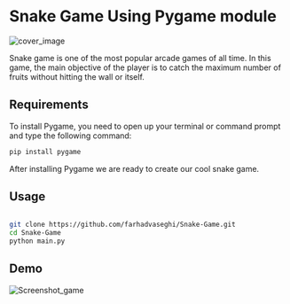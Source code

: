 
# Snake Game Using Pygame module
![cover_image](https://user-images.githubusercontent.com/54831801/189363633-e9bfc6ec-bbea-480d-b2f7-5337e445ee2c.png)

Snake game is one of the most popular arcade games of all time. In this game, the main objective of the player is to catch the maximum number of fruits without hitting the wall or itself.
## Requirements  
To install Pygame, you need to open up your terminal or command prompt and type the following command:
```bash
pip install pygame
```
After installing Pygame we are ready to create our cool snake game.
## Usage
```bash

git clone https://github.com/farhadvaseghi/Snake-Game.git
cd Snake-Game
python main.py
```
## Demo
![Screenshot_game](https://user-images.githubusercontent.com/54831801/189363170-b12c3c46-0a3d-4a71-8f40-ed1f86ae5908.png)
